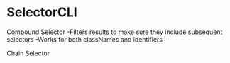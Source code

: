 # SelectorCLI

Compound Selector
-Filters results to make sure they include subsequent selectors
-Works for both classNames and identifiers

Chain Selector
